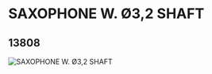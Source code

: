 # SAXOPHONE W. Ø3,2 SHAFT
## 13808
![SAXOPHONE W. Ø3,2 SHAFT](https://lc-www-live-s.legocdn.com/media/bricks/5/2/6038163.jpg)